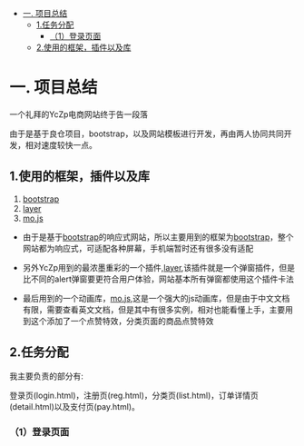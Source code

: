 <!-- TOC -->

- [一. 项目总结](#一-项目总结)
    - [1.任务分配](#1任务分配)
        - [（1）登录页面](#1登录页面)
    - [2.使用的框架，插件以及库](#2使用的框架插件以及库)

<!-- /TOC -->

# 一. 项目总结

一个礼拜的YcZp电商网站终于告一段落

由于是基于良仓项目，bootstrap，以及网站模板进行开发，再由两人协同共同开发，相对速度较快一点。


## 1.使用的框架，插件以及库
1. [bootstrap](http://www.bootcss.com/) 
2. [layer](http://layer.layui.com/)
3. [mo.js](http://mojs.io/tutorials/easing/path-easing/)

- 由于是基于[bootstrap](http://www.bootcss.com/)的响应式网站，所以主要用到的框架为[bootstrap](http://www.bootcss.com/)，整个网站都为响应式，可适配各种屏幕，手机端暂时还有很多没有适配
- 另外YcZp用到的最浓墨重彩的一个插件,[layer](http://layer.layui.com/),该插件就是一个弹窗插件，但是比不同的alert弹窗要更符合用户体验，网站基本所有弹窗都使用这个插件卡法

- 最后用到的一个动画库，[mo.js](http://mojs.io/tutorials/easing/path-easing/),这是一个强大的js动画库，但是由于中文文档有限，需要查看英文文档，但是其中有很多实例，相对也能看懂上手，主要用到这个添加了一个点赞特效，分类页面的商品点赞特效


## 2.任务分配

我主要负责的部分有:

登录页(login.html)，注册页(reg.html)，分类页(list.html)，订单详情页(detail.html)以及支付页(pay.html)。

### （1）登录页面


